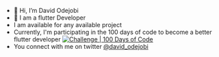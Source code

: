 - 👋 Hi, I’m David Odejobi
- 🌱 I am a flutter Developer
- I am available for any available project
- Currently, I'm participating in the 100 days of code to become a better flutter developer [![Challenge | 100 Days of Code](https://img.shields.io/static/v1?label=Challenge&labelColor=384357&message=100%20Days%20of%20Code&color=00b4ee&style=for-the-badge&link=https://www.100daysofcode.com)](https://www.100daysofcode.com)
- You connect with me on twitter [@david_odejobi](https://twitter.com/david_odejobi)
